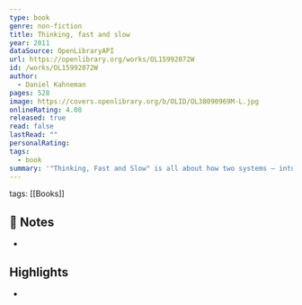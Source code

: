 ```yaml
---
type: book
genre: non-fiction
title: Thinking, fast and slow
year: 2011
dataSource: OpenLibraryAPI
url: https://openlibrary.org/works/OL15992072W
id: /works/OL15992072W
author:
  - Daniel Kahneman
pages: 528
image: https://covers.openlibrary.org/b/OLID/OL38090969M-L.jpg
onlineRating: 4.08
released: true
read: false
lastRead: ""
personalRating: 
tags:
  - book
summary: '"Thinking, Fast and Slow" is all about how two systems — intuition and slow thinking — shape our judgment, and how we can effectively tap into both. Using principles of behavioral economics, Kahneman walks us through how to think and avoid mistakes in situations when the stakes are really high.'
---
```

tags: [[Books]] 

## 📝 Notes
- 

## Highlights
-

